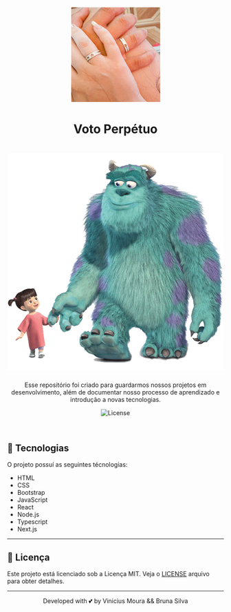 <h1 align="center">
    <img alt="Aliança" title="Aliança" src=".github/alianca.jpg" />
</h1>

<h1 align="center"> Voto Perpétuo</h1>

<h1 align="center">
    <img alt="Buh" title="Buh" src=".github/buh.png" />
</h1>


<p align="center">
Esse repositório foi criado para guardarmos nossos projetos em desenvolvimento, além de documentar nosso processo de aprendizado e introdução a novas tecnologias.
</p>

<p align="center">
  <img  src="https://img.shields.io/static/v1?label=license&message=MIT&color=5965E0&labelColor=121214" alt="License">
</p>

<br>

## 🚀 Tecnologias

O projeto possuí as seguintes técnologias:
- HTML
- CSS
- Bootstrap
- JavaScript
- React
- Node.js 
- Typescript 
- Next.js
---

## 📝 Licença

Este projeto está licenciado sob a Licença MIT. Veja o [LICENSE](LICENSE.md) arquivo para obter detalhes.

---


<p align="center">Developed with 💕 by Vinicius Moura && Bruna Silva</p>
